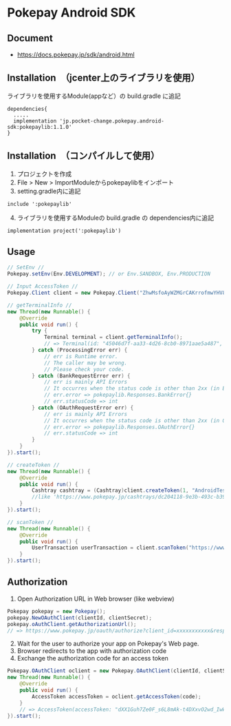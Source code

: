 # Pokepay Android SDK

## Document

* https://docs.pokepay.jp/sdk/android.html

## Installation　（jcenter上のライブラリを使用）

ライブラリを使用するModule(appなど）の build.gradle に追記
```
dependencies{
  .....
  implementation 'jp.pocket-change.pokepay.android-sdk:pokepaylib:1.1.0'
}
```

## Installation　（コンパイルして使用）

1. プロジェクトを作成
2. File > New > ImportModuleからpokepaylibをインポート
3. setting.gradle内に追記 
```
include ':pokepaylib'
```
4. ライブラリを使用するModuleの build.gradle の dependencies内に追記
```
implementation project(':pokepaylib')
```

## Usage

```java
// SetEnv //
Pokepay.setEnv(Env.DEVELOPMENT); // or Env.SANDBOX, Env.PRODUCTION

// Input AccessToken //
Pokepay.Client client = new Pokepay.Client("ZhwMsfoAyWZMGrCAKrrofmwYHV82GkUcf3kYSZYYf1oDKVvFAPIKuefyQoc1KDVr");

// getTerminalInfo //
new Thread(new Runnable() {
    @Override
    public void run() {
        try {
            Terminal terminal = client.getTerminalInfo();
            // => Terminal(id: "45046d7f-aa33-4d26-8cb0-8971aae5a487", name: "", hardwareId: "4e5c5d18-b27f-4b32-a0e0-e8900686fe23", pushToken: nil, user: Pokepay.User(id: "4abed0cc-6431-446f-aaf5-bebc208d84c1", name: "", isMerchant: true), account: Pokepay.Account(id: "1b4533c0-651c-4e79-8444-346419b18c77", name: "", balance: -15357.0, isSuspended: false, privateMoney: Pokepay.PrivateMoney(id: "090bf006-7450-4ed9-8da1-977ea3ff332c", name: "PocketBank", organization: Pokepay.Organization(code: "pocketchange", name: "ポケットチェンジ"), maxBalance: 30000.0, expirationType: "static")))
        } catch (ProcessingError err) {
            // err is Runtime error.
            // The caller may be wrong.
            // Please check your code.
        } catch (BankRequestError err) {
            // err is mainly API Errors
            // It occurres when the status code is other than 2xx (in BankAPI, MessagingAPI)
            // err.error => pokepaylib.Responses.BankError{}
            // err.statusCode => int
        } catch (OAuthRequestError err) {
            // err is mainly API Errors
            // It occurres when the status code is other than 2xx (in OAuthAPI)
            // err.error => pokepaylib.Responses.OAuthError{}
            // err.statusCode => int
        }
    }
}).start();

// createToken //
new Thread(new Runnable() {
    @Override
    public void run() {
        Cashtray cashtray = (Cashtray)client.createToken(1, "AndroidTest cashtray");
        //like 'https://www.pokepay.jp/cashtrays/dc204118-9e3b-493c-b396-b9259ce28663'
    }
}).start();

// scanToken //
new Thread(new Runnable() {
    @Override
    public void run() {
        UserTransaction userTransaction = client.scanToken("https://www.pokepay.jp/cashtrays/dc204118-9e3b-493c-b396-b9259ce28663");
    }
}).start();
```

## Authorization
1. Open Authorization URL in Web browser (like webview)

```java
Pokepay pokepay = new Pokepay();
pokepay.NewOAuthClient(clientId, clientSecret);
pokepay.oAuthClient.getAuthorizationUrl();
// => https://www.pokepay.jp/oauth/authorize?client_id=xxxxxxxxxxx&response_type=code
```

2. Wait for the user to authorize your app on Pokepay's Web page.
3. Browser redirects to the app with authorization code
4. Exchange the authorization code for an access token

```java
Pokepay.OAuthClient oclient = new Pokepay.OAuthClient(clientId, clientSecret);
new Thread(new Runnable() {
    @Override
    public void run() {
        AccessToken accessToken = oclient.getAccessToken(code);
    }
    // => AccessToken(accessToken: "dXX1Guh7Ze0F_s6L8mAk-t4DXxvO2wd_IwWXbQBGdNo0nkj01tYA9EKY992H_mMP", refreshToken: "XKOfCZmLuRjLggDZzDfz", tokenType: "Bearer", expiresIn: 2591999)
}).start();
```

